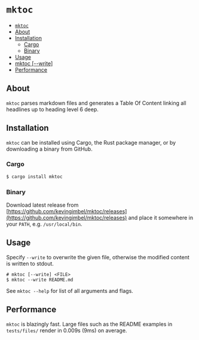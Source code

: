 # `mktoc`
> 

<!-- BEGIN mktoc -->
- [`mktoc`](#`mktoc`)
- [About](#About)
- [Installation](#Installation)
  - [Cargo](#Cargo)
  - [Binary](#Binary)
- [Usage](#Usage)
- [mktoc [--write] <FILE>](#mktoc-[--write]-<FILE>)
- [Performance](#Performance)
<!-- END mktoc -->

## About

`mktoc` parses markdown files and generates a Table Of Content linking all headlines up to heading level 6 deep.

## Installation

`mktoc` can be installed using Cargo, the Rust package manager, or by downloading a binary from GitHub.

### Cargo

```sh
$ cargo install mktoc
```

### Binary

Download latest release from [https://github.com/kevingimbel/mktoc/releases](https://github.com/kevingimbel/mktoc/releases) and place it somewhere in your `PATH`, e.g. `/usr/local/bin`.

## Usage

Specify `--write` to overwrite the given file, otherwise the modified content is written to stdout.

```
# mktoc [--write] <FILE>
$ mktoc --write README.md
```

See `mktoc --help` for list of all arguments and flags.

 
## Performance

`mktoc` is blazingly fast. Large files such as the README examples in `tests/files/` render in 0.009s (9ms) on average.
